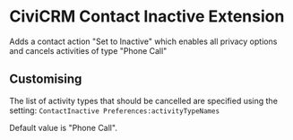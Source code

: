 # CiviCRM Contact Inactive Extension

Adds a contact action "Set to Inactive" which enables all privacy options and cancels activities of type "Phone Call"

## Customising
The list of activity types that should be cancelled are specified using the setting: 
```ContactInactive Preferences:activityTypeNames```

Default value is "Phone Call".
